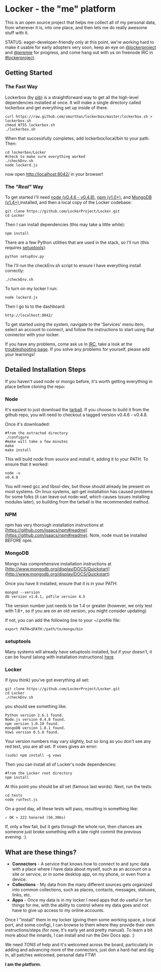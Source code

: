 Locker - the "me" platform
======================

This is an open source project that helps me collect all of my personal data, from wherever it is, into one place, and then lets me do really awesome stuff with it.

STATUS: eager-developer-friendly only at this point, we're working hard to make it usable for early adopters very soon, keep an eye on [@lockerproject](http://twitter.com/lockerproject) and [@jeremie](http://twitter.com/jeremie) for progress, and come hang out with us on freenode IRC in [#lockerproject](http://webchat.freenode.net/?channels=lockerproject).


## Getting Started

### The Fast Way

Lockerbox (by [pib](https://www.github.com/pib)) is a straightforward way to get all the high-level dependencies installed at once. It will make a single directory called lockerbox and get everything set up inside of there.

    curl https://raw.github.com/smurthas/lockerbox/master/lockerbox.sh > lockerbox.sh
    chmod 0755 lockerbox.sh
    ./lockerbox.sh

When that successfully completes, add lockerbox/local/bin to your path. Then:
    
    cd lockerbox/Locker
    #check to make sure everything worked
    ./checkEnv.sh
    node lockerd.js

now open [http://localhost:8042/](http://localhost:8042/) in your browser!


### The _"Real"_ Way

To get started I'll need [node (v0.4.6 - v0.4.8)](http://nodejs.org/dist/node-v0.4.8.tar.gz), [npm (v1.0+)](https://github.com/isaacs/npm), and [MongoDB (v1.4+) ](http://mongodb.org) installed, and then a local copy of the Locker codebase:

    git clone https://github.com/LockerProject/Locker.git
    cd Locker

Then I can install dependencies (this may take a little while):

    npm install

There are a few Python utilities that are used in the stack, so I'll run (this requires [setuptools](http://pypi.python.org/pypi/setuptools)):

    python setupEnv.py
    
The I'll run the checkEnv.sh script to ensure I have everything install correctly:

    ./checkEnv.sh

To turn on my locker I run:

    node lockerd.js

Then I go to to the dashboard:

    http://localhost:8042/

To get started using the system, navigate to the 'Services' menu item, select an account to connect, and follow the instructions to start using that connector with your locker.


If you have any problems, come ask us in [IRC](http://webchat.freenode.net/?channels=lockerproject), take a look at the [troubleshooting page](https://github.com/LockerProject/Locker/wiki/Troubleshooting-faq). If you solve any problems for yourself, please add your learnings!


## Detailed Installation Steps

If you haven't used node or mongo before, it's worth getting everything in place before cloning the repo:

### Node

It's easiest to just download the [tarball](http://nodejs.org/dist/node-v0.4.8.tar.gz). If you choose to build it from the github repo, you will need to checkout a tagged version v0.4.6 - v0.4.8.

Once it's downloaded:

    #from the extracted directory
    ./configure
    #make will take a few minutes
    make
    make install

This will build node from source and install it, adding it to your PATH. To ensure that it worked:

    node -v
    v0.4.8

You will need gcc and libssl-dev, but those should already be present on most systems. On linux systems, apt-get installation has caused problems for some folks (it can leave out node-waf, which causes issues installing modules later), so building from the tarball is the recommended method.


### NPM

npm has very thorough installation instructions at [https://github.com/isaacs/npm#readme](https://github.com/isaacs/npm#readme). Note, node must be installed BEFORE npm.


### MongoDB

Mongo has comprehensive installation instructions at [http://www.mongodb.org/display/DOCS/Quickstart](http://www.mongodb.org/display/DOCS/Quickstart)

Once you have it installed, ensure that it is in your PATH:

    mongod --version
    db version v1.8.1, pdfile version 4.5
    
The version number just needs to be 1.4 or greater (however, we only test with 1.8+, so if you are on an old version, you might consider updating)

If not, you can add the following line to your ~/.profile file:

    export PATH=$PATH:/path/to/mongo/bin


### setuptools

Many systems will already have setuptools installed, but if your doesn't, it can be found (along with installation instructions) [here](http://pypi.python.org/pypi/setuptools)


### Locker

If (you think) you've got everything all set:

    git clone https://github.com/LockerProject/Locker.git
    cd Locker
    ./checkEnv.sh

you should see something like:

    Python version 2.6.1 found.
    Node.js version 0.4.8 found.
    npm version 1.0.10 found.
    mongoDB version 1.8.1 found.
    Vows version 0.5.8 found.

Your version numbers may vary slightly, but so long as you don't see any red text, you are all set. If vows gives an error:

    (sudo) npm install -g vows

Then you can install all of Locker's node dependencies:

    #from the Locker root directory
    npm install

At this point you should be all set (famous last words). Next, run the tests:

    cd tests
    node runTest.js

On a good day, all these tests will pass, resulting in something like:

    ✓ OK » 222 honored (56.306s)

If, only a few fail, but it gets through the whole run, then chances are someone just broke something with a late night commit the previous evening. :).


## What are these things? ##

* **Connectors** - A service that knows how to connect to and sync data with a place where I have data about myself, such as an account on a site or service, or in some desktop app, on my phone, or even from a device.
* **Collections** - My data from the many different sources gets organized into common collections, such as places, contacts, messages, statuses, links, etc.
* **Apps** - Once my data is in my locker I need apps that do useful or fun things for me, with the ability to control where my data goes and not have to give up access to my online accounts.

Once I "install" them in my locker (giving them some working space, a local port, and some config), I can browse to them where they provide their own instructions/steps (for now, it's early yet and pretty manual).  To learn a bit more about the innards, I can install and run the Dev Docs app. :)

We need *TONS* of help and it's welcomed across the board, particularly in adding and advancing more of the connectors, just don a hard-hat and dig in, all patches welcomed, personal data FTW!

**I am the platform.**
